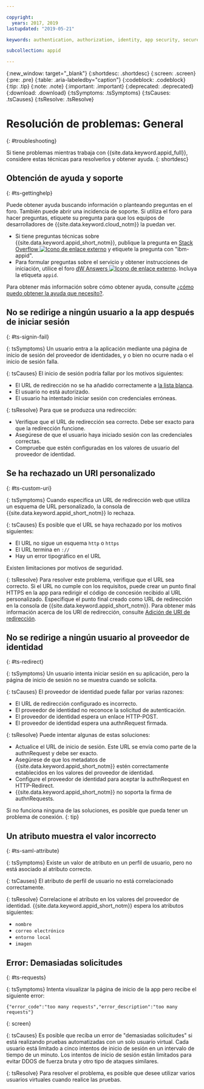```yaml
---

copyright:
  years: 2017, 2019
lastupdated: "2019-05-21"

keywords: authentication, authorization, identity, app security, secure, troubleshooting, help, support, requests, uri

subcollection: appid

---
```


{:new_window: target="_blank"}
{:shortdesc: .shortdesc}
{:screen: .screen}
{:pre: .pre}
{:table: .aria-labeledby="caption"}
{:codeblock: .codeblock}
{:tip: .tip}
{:note: .note}
{:important: .important}
{:deprecated: .deprecated}
{:download: .download}
{:tsSymptoms: .tsSymptoms}
{:tsCauses: .tsCauses}
{:tsResolve: .tsResolve}

# Resolución de problemas: General
{: #troubleshooting}

Si tiene problemas mientras trabaja con {{site.data.keyword.appid_full}}, considere estas técnicas para resolverlos y obtener ayuda.
{: shortdesc}

## Obtención de ayuda y soporte
{: #ts-gettinghelp}

Puede obtener ayuda buscando información o planteando preguntas en el foro. También puede abrir una incidencia de soporte. Si utiliza el foro para hacer preguntas, etiquete su pregunta para que los equipos de desarrolladores de {{site.data.keyword.cloud_notm}} la puedan ver.
  * Si tiene preguntas técnicas sobre {{site.data.keyword.appid_short_notm}}, publique la pregunta en <a href="https://stackoverflow.com/" target="_blank">Stack Overflow <img src="../../icons/launch-glyph.svg" alt="Icono de enlace externo"></a> y etiquete la pregunta con "ibm-appid".
  * Para formular preguntas sobre el servicio y obtener instrucciones de iniciación, utilice el foro <a href="https://developer.ibm.com/" target="_blank">dW Answers <img src="../../icons/launch-glyph.svg" alt="Icono de enlace externo"></a>. Incluya la etiqueta `appid`.

Para obtener más información sobre cómo obtener ayuda, consulte [¿cómo puedo obtener la ayuda que necesito?](/docs/get-support?topic=get-support-getting-customer-support#getting-customer-support).


## No se redirige a ningún usuario a la app después de iniciar sesión
{: #ts-signin-fail}

{: tsSymptoms}
Un usuario entra a la aplicación mediante una página de inicio de sesión del proveedor de identidades, y o bien no ocurre nada o el inicio de sesión falla.

{: tsCauses}
El inicio de sesión podría fallar por los motivos siguientes:

* El URL de redirección no se ha añadido correctamente a [la lista blanca](/docs/services/appid?topic=appid-faq#faq-redirect).
* El usuario no está autorizado.
* El usuario ha intentado iniciar sesión con credenciales erróneas.

{: tsResolve}
Para que se produzca una redirección:

* Verifique que el URL de redirección sea correcto. Debe ser exacto para que la redirección funcione.
* Asegúrese de que el usuario haya iniciado sesión con las credenciales correctas.
* Compruebe que estén configuradas en los valores de usuario del proveedor de identidad.



## Se ha rechazado un URI personalizado
{: #ts-custom-uri}

{: tsSymptoms}
Cuando especifica un URL de redirección web que utiliza un esquema de URL personalizado, la consola de {{site.data.keyword.appid_short_notm}} lo rechaza.

{: tsCauses}
Es posible que el URL se haya rechazado por los motivos siguientes:

* El URL no sigue un esquema `http` o `https`
* El URL termina en `://`
* Hay un error tipográfico en el URL

Existen limitaciones por motivos de seguridad.

{: tsResolve}
Para resolver este problema, verifique que el URL sea correcto. Si el URL no cumple con los requisitos, puede crear un punto final HTTPS en la app para redirigir el código de concesión recibido al URL personalizado. Especifique el punto final creado como URL de redirección en la consola de {{site.data.keyword.appid_short_notm}}. Para obtener más información acerca de los URI de redirección, consulte [Adición de URI de redirección](/docs/services/appid?topic=appid-managing-idp#add-redirect-uri).

## No se redirige a ningún usuario al proveedor de identidad
{: #ts-redirect}

{: tsSymptoms}
Un usuario intenta iniciar sesión en su aplicación, pero la página de inicio de sesión no se muestra cuando se solicita.

{: tsCauses}
El proveedor de identidad puede fallar por varias razones:

* El URL de redirección configurado es incorrecto.
* El proveedor de identidad no reconoce la solicitud de autenticación.
* El proveedor de identidad espera un enlace HTTP-POST.
* El proveedor de identidad espera una authnRequest firmada.

{: tsResolve}
Puede intentar algunas de estas soluciones:

* Actualice el URL de inicio de sesión. Este URL se envía como parte de la authnRequest y debe ser exacto.
* Asegúrese de que los metadatos de {{site.data.keyword.appid_short_notm}} estén correctamente establecidos en los valores del proveedor de identidad.
* Configure el proveedor de identidad para aceptar la authnRequest en HTTP-Redirect.
* {{site.data.keyword.appid_short_notm}} no soporta la firma de authnRequests.

Si no funciona ninguna de las soluciones, es posible que pueda tener un problema de conexión.
{: tip}


## Un atributo muestra el valor incorrecto
{: #ts-saml-attribute}

{: tsSymptoms}
Existe un valor de atributo en un perfil de usuario, pero no está asociado al atributo correcto.

{: tsCauses}
El atributo de perfil de usuario no está correlacionado correctamente.

{: tsResolve}
Correlacione el atributo en los valores del proveedor de identidad. {{site.data.keyword.appid_short_notm}} espera los atributos siguientes:
* `nombre`
* `correo electrónico`
* `entorno local`
* `imagen`



## Error: Demasiadas solicitudes
{: #ts-requests}

{: tsSymptoms}
Intenta visualizar la página de inicio de la app pero recibe el siguiente error:

```
{"error_code":"too many requests","error_description":"too many requests"}
```
{: screen}

{: tsCauses}
Es posible que reciba un error de "demasiadas solicitudes" si está realizando pruebas automatizadas con un solo usuario virtual. Cada usuario está limitado a cinco intentos de inicio de sesión en un intervalo de tiempo de un minuto. Los intentos de inicio de sesión están limitados para evitar DDOS de fuerza bruta y otro tipo de ataques similares.

{: tsResolve}
Para resolver el problema, es posible que desee utilizar varios usuarios virtuales cuando realice las pruebas.
</br>
